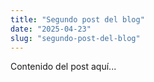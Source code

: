 ```yaml
---
title: "Segundo post del blog"
date: "2025-04-23"
slug: "segundo-post-del-blog"  
---
```

Contenido del post aquí...



